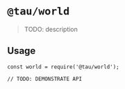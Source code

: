 # `@tau/world`

> TODO: description

## Usage

```
const world = require('@tau/world');

// TODO: DEMONSTRATE API
```
